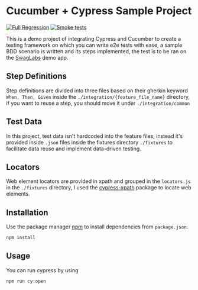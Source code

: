 # Cucumber + Cypress Sample Project
[![Full Regression](https://github.com/aminebaccar/cucumber-cypress-practice-demo/actions/workflows/full_regression.yml/badge.svg?branch=main)](https://github.com/aminebaccar/cucumber-cypress-practice-demo/actions/workflows/full_regression.yml)
[![Smoke tests](https://github.com/aminebaccar/cucumber-cypress-practice-demo/actions/workflows/smoke.yml/badge.svg)](https://github.com/aminebaccar/cucumber-cypress-practice-demo/actions/workflows/smoke.yml)

This is a demo project of integrating Cypress and Cucumber to create a testing framework on which you can write e2e tests with ease, a sample BDD scenario is written and its steps implemented, the test is to be ran on the [SwagLabs](http://saucedemo.com/) demo app.

## Step Definitions
Step definitions are divided into three files based on their gherkin keyword ```When, Then, Given``` inside the ```./integration/{feature_file_name}``` directory, if you want to reuse a step, you should move it under ```./integration/common```

## Test Data
In this project, test data isn't hardcoded into the feature files, instead it's provided inside ```.json``` files inside the fixtures directory ```./fixtures``` to facilitate data reuse and implement data-driven testing. 

## Locators
Web element locators are provided in xpath and grouped in the ```locators.js``` in the ```./fixtures``` directory, I used the [cypress-xpath](https://www.npmjs.com/package/cypress-xpath) package to locate web elements.
## Installation
Use the package manager [npm](https://www.npmjs.com/get-npm) to install dependencies from ```package.json```.

```bash
npm install
```

## Usage
You can run cypress by using
```bash
npm run cy:open
```
